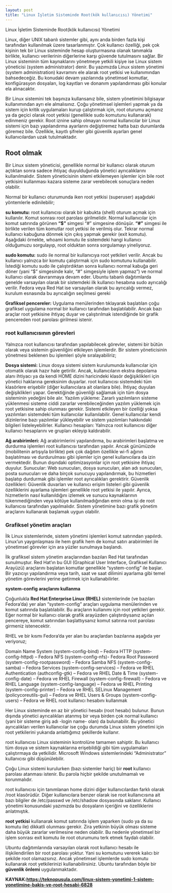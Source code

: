```yaml
---
layout: post
title: "Linux İşletim Sisteminde Root(kök kullanıcısı) Yönetimi"
---
```


Linux İşletim Sisteminde Root(kök kullanıcısı) Yönetimi

Linux, diğer UNIX tabanlı sistemler gibi, aynı anda birden fazla kişi tarafından kullanılmak üzere tasarlanmıştır. Çok kullanıcı özelliği, pek çok kişinin tek bir Linux sisteminde hesap oluşturmasına olanak tanımakla birlikte, kullanıcı verilerinin diğerlerine karşı güvende tutulmasını sağlar. Bir Linux sisteminin tüm kaynaklarını yönetmeye yetkili kişiye ise Linux sistem yöneticisi (system administrator) denir. Bu yazımızda Linux sistem yönetimi (system administration) kavramını ele alarak root yetkisi ve kullanımından bahsedeceğiz. Bu konudaki devam yazılarında yönetimsel komutlar, konfigürasyon dosyaları, log kayıtları ve donanım yapılandırması gibi konular ela alınacaktır.

Bir Linux sistemini tek başınıza kullansanız bile, sistem yönetimini bilgisayar kullanımından ayrı ele almalısınız. Çoğu yönetimsel işlemleri yapmak ya da sistem için kritik uygulamaları kurup çalıştırmak için, root oturumu açmanız ya da geçici olarak root yetkisi (genellikle sudo komutunu kullanarak) edinmeniz gerekir. Root iznine sahip olmayan normal kullanıcılar bir Linux sistemi için bazı yapılandırma ayarlarını değiştiremez hatta bazı durumlarda göremez bile. Özellikle, kayıtlı şifreler gibi güvenlik ayarları genel kullanıcılardan uzak tutulmaktadır.

## Root olmak

Bir Linux sistem yöneticisi, genellikle normal bir kullanıcı olarak oturum açtıktan sonra sadece ihtiyaç duyulduğunda yönetici ayrıcalıklarını kullanılmalıdır. Sistem yöneticisinin sitemi etkilemeyen işlemler için bile root yetkisini kullanması kazara sisteme zarar verebilecek sonuçlara neden olabilir.

Normal bir kullanıcı oturumunda iken root yetkisi (superuser) aşağıdaki yöntemlerle edinilebilir;

**su komutu:** root kullanıcısı olarak bir kabukta (shell) oturum açmak için kullanılır. Komut sonrası root parolası girilmelidir. Normal kullanıcılar için komut satırında görünen **“$”** simgesi “#” simgesine dönüşür. **“#”** simgesi ile birlikte verilen tüm komutlar root yetkisi ile verilmiş olur. Tekrar normal kullanıcı kabuğuna dönmek için çıkış yapmak gerekir (exit komutu). Aşağıdaki örnekte, whoami komutu ile sistemdeki hangi kullanıcı olduğumuzu sorgulayıp, root olduktan sonra sorgulamayı yineliyoruz.

**sudo komutu:** sudo ile normal bir kullanıcıya root yetkileri verilir. Ancak bu kullanıcı yalnızca bir komutu çalıştırmak için sudo komutunu kullanabilir. İstediği komutu sudo ile çalıştırdıktan sonra kullanıcı normal kabuğa geri döner (yani “$” simgesinde kalır, “#” simgesiyle işlem yapmaz”) ve normal kullanıcı olarak davranmaya devam eder. Ubuntu tabanlı dağıtımlarda genelde varsayılan olarak bir sistemdeki ilk kullanıcı hesabına sudo ayrıcalığı verilir. Fedora veya Red Hat ise varsayılan olarak bu ayrıcalığı vermez, kurulum esnasında bu ayrıcalığın seçilmesi gereki

**Grafiksel pencereler:** Uygulama menülerinden tıklayarak başlatılan çoğu grafiksel uygulama normal bir kullanıcı tarafından başlatılabilir. Ancak bazı araçlar root yetkisine ihtiyaç duyar ve çalıştırılmak istendiğinde bir grafik pencereden root parolası girilmesi istenir.

### root kullanıcısının görevleri

Yalnızca root kullanıcısı tarafından yapılabilecek görevler, sistemi bir bütün olarak veya sistemin güvenliğini etkileyen işlemlerdir. Bir sistem yöneticisinin yönetmesi beklenen bu işlemleri şöyle sıralayabiliriz;

**Dosya sistemi:** Linux dosya sistemi sistem kurulumunda kullanıcılar için otomatik olarak hazır hale getirilir. Ancak, kullanıcıların ekstra depolama alanı ihtiyacı ya da kendi HOME dizini haricindeki klasör değişiklikleri için yönetici haklarına gereksinim duyarlar. root kullanıcısı sistemdeki tüm klasörlere erişebilir (diğer kullanıcılara ait olanlara bile). İhtiyaç duyulan değişiklikleri yapar. Gerektiğinde güvenliği sağlamak için tüm dosya sisteminin yedeğini bile alır.
Yazılım yükleme: Zararlı yazılımların sisteme yüklenmesi sisteme ciddi zararlar verebileceğinden yazılım yüklemek için root yetkisine sahip olunması gerekir. Sistemi etkileyen bir özelliği yoksa yazılımları sistemdeki tüm kullanıcılar kullanılabilir. Genel kullanıcılar kendi dizinlerine bazı yazılımlar yükleyebilir ve sistem yazılımları hakkındaki bilgileri listeleyebilirler.
Kullanıcı hesapları: Yalnızca root kullanıcısı diğer kullanıcı hesaplarını ve grupları ekleyip kaldırabilir.

**Ağ arabirimleri:** Ağ arabirimlerini yapılandırma, bu arabirimleri başlatma ve durdurma işlemleri root kullanıcısı tarafından yapılır. Ancak günümüzde (mobilitenin artışıyla birlikte) pek çok dağıtım özellikle wi-fi ağının başlatılması ve durdurulması gibi işlemler için genel kullanıcılara da izin vermektedir. Bunun dışındaki optimizasyonlar için root yetkisine ihtiyaç duyulur.
Sunucular: Web sunucuları, dosya sunucuları, alan adı sunucuları, posta sunucuları ve daha birçok sunucuyu yapılandırmak, bu hizmetleri başlatıp durdurmak gibi işlemler root ayrıcalıkları gerektirir.
Güvenlik özellikleri: Güvenlik duvarları ve kullanıcı erişim listeleri gibi güvenlik özelliklerini ayarlama işlemleri genellikle root yetkisi ile yapılır. Ayrıca, hizmetlerin nasıl kullanıldığını izlemek ve sunucu kaynaklarının tükenmediğinden veya kötüye kullanılmadığından emin olma işi de root kullanıcısı tarafından yapılmalıdır.
Sistem yönetimine bazı grafik yönetim araçlarını kullanarak başlamak uygun olabilir.

### Grafiksel yönetim araçları

İlk Linux sistemlerinde, sistem yönetimi işlemleri komut satırından yapılırdı. Linux’un yaygınlaşması ile hem grafik hem de komut satırı arabirimleri ile yönetimsel görevler için ara yüzler sunulmaya başlandı.

İlk grafiksel sistem yönetim araçlarından bazıları Red Hat tarafından sunulmuştur. Red Hat’ın bu GUI (Graphical User Interface, Grafiksel Kullanıcı Arayüzü) araçlarını başlatan komutlar genellikle “system-config” ile başlar. Bir yazıcıyı yapılandırma veya tarih, saat ve saat dilimini ayarlama gibi temel yönetim görevlerini yerine getirmek için kullanabilirler.

**system-config araçlarını kullanma**

Çoğunlukla **Red Hat Enterprise Linux (RHEL)** sistemlerinde (ve bazıları Fedora’da) yer alan “system-config” araçları uygulama menülerinden ve komut satırında başlatılabilir. Bu araçların kullanımı için root yetkileri gerekir. Eğer normal bir kullanıcı olarak grafik arayüzden çalıştırdıysanız açılan pencereye, komut satırından başlattıysanız komut satırına root parolası girmeniz istenecektir.

RHEL ve bir kısmı Fedora’da yer alan bu araçlardan bazılarına aşağıda yer veriyoruz;

Domain Name System (system-config-bind) – Fedora
HTTP (system-config-httpd) – Fedora
NFS (system-config-nfs)- Fedora
Root Password (system-config-rootpassword) – Fedora
Samba NFS (system-config-samba) – Fedora
Services (system-config-services) – Fedora ve RHEL
Authentication (authconfig-gtk) – Fedora ve RHEL
Date & Time (system-config-date) – Fedora ve RHEL
Firewall (system-config-firewall) – Fedora ve RHEL
Language (system-config-language) – Fedora ve RHEL
Printing (system-config-printer) – Fedora ve RHEL
SELinux Management (policycoreutils-gui) – Fedora ve RHEL
Users & Groups (system-config-users) – Fedora ve RHEL
root kullanıcı hesabını kullanmak

Her Linux sisteminde en az bir yönetici hesabı (root hesabı) bulunur. Bunun dışında yönetici ayrıcalıkları atanmış bir veya birden çok normal kullanıcı (yani bir sisteme giriş adı -login name- olan) da bulunabilir. Bu yönetici ayrıcalıkları verilen kullanıcılar ise çoğu durumda Linux sistem yönetimi için root yetkilerini yukarıda anlattığımız şekillerde kullanır.

root kullanıcısı Linux sisteminin kontrolüne tamamen sahiptir. Bu kullanıcı tüm dosya ve sistem kaynaklarına erişebildiği gibi tüm uygulamaları çalıştırmaya da yetkilidir. Microsoft Windows sistemlerindeki “Administrator” kullanıcısı gibi düşünülebilir.

Çoğu Linux sistemi kurulurken (bazı sistemler hariç) bir **root** kullanıcı parolası atanması istenir. Bu parola hiçbir şekilde unutulmamalı ve korunmalıdır.

root kullanıcısı için tanımlanan home dizini diğer kullanıcılardan farklı olarak /root klasörüdür. Diğer kullanıcılara benzer olarak ise root kullanıcısına ait bazı bilgiler de /etc/passwd ve /etc/shadow dosyasında saklanır. Kullanıcı yönetimi konusundaki yazımızda bu dosyaların içeriğini ve özelliklerini anlatmıştık.

**root yetkisi** kullanarak komut satırında işlem yaparken (sudo ya da su komutu ile) dikkatli olunması gerekir. Zira yetkinin büyük olması sisteme daha büyük zararlar verilmesine neden olabilir. Bu nedenle yönetimsel bir işlem sonrası exit komutu ile root oturumunu terk etmek faydalı olabilir.

Ubuntu dağıtımlarında varsayılan olarak root kullanıcı hesabı ile ilişkilendirilen bir root parolası yoktur. Yani su komutunu vererek kalıcı bir şekilde root olamazsınız. Ancak yönetimsel işlemlerde sudo komutu kullanarak root yetkilerinizi kullanabilirsiniz. Ubuntu tarafından böyle bir **güvenlik önlemi** uygulanmaktadır.



**KAYNAK:https://teknopusula.com/linux-sistem-yonetimi-1-sistem-yonetimine-bakis-ve-root-hesabi-6828**